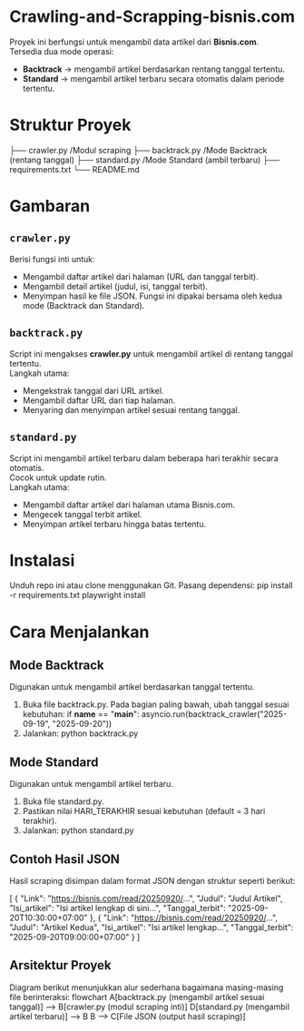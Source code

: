 # Crawling-and-Scrapping-bisnis.com

Proyek ini berfungsi untuk mengambil data artikel dari **Bisnis.com**.  
Tersedia dua mode operasi:  
- **Backtrack** → mengambil artikel berdasarkan rentang tanggal tertentu.  
- **Standard** → mengambil artikel terbaru secara otomatis dalam periode tertentu.  

# Struktur Proyek  
├── crawler.py /Modul scraping
├── backtrack.py /Mode Backtrack (rentang tanggal)
├── standard.py /Mode Standard (ambil terbaru)
├── requirements.txt
└── README.md 

# Gambaran 

## `crawler.py`  
Berisi fungsi inti untuk:
- Mengambil daftar artikel dari halaman (URL dan tanggal terbit).
- Mengambil detail artikel (judul, isi, tanggal terbit).
- Menyimpan hasil ke file JSON.
Fungsi ini dipakai bersama oleh kedua mode (Backtrack dan Standard).

## `backtrack.py`  
Script ini mengakses **crawler.py** untuk mengambil artikel di rentang tanggal tertentu.  
Langkah utama:
- Mengekstrak tanggal dari URL artikel.
- Mengambil daftar URL dari tiap halaman.
- Menyaring dan menyimpan artikel sesuai rentang tanggal.

## `standard.py`  
Script ini mengambil artikel terbaru dalam beberapa hari terakhir secara otomatis.  
Cocok untuk update rutin.  
Langkah utama:
- Mengambil daftar artikel dari halaman utama Bisnis.com.
- Mengecek tanggal terbit artikel.
- Menyimpan artikel terbaru hingga batas tertentu.

# Instalasi
Unduh repo ini atau clone menggunakan Git.
Pasang dependensi:
pip install -r requirements.txt
playwright install

# Cara Menjalankan
## Mode Backtrack
Digunakan untuk mengambil artikel berdasarkan tanggal tertentu.
1. Buka file backtrack.py.
Pada bagian paling bawah, ubah tanggal sesuai kebutuhan:
if __name__ == "__main__":
    asyncio.run(backtrack_crawler("2025-09-19", "2025-09-20"))
2. Jalankan:
python backtrack.py

## Mode Standard
Digunakan untuk mengambil artikel terbaru.
1. Buka file standard.py.
2. Pastikan nilai HARI_TERAKHIR sesuai kebutuhan (default = 3 hari terakhir).
3. Jalankan:
python standard.py

## Contoh Hasil JSON

Hasil scraping disimpan dalam format JSON dengan struktur seperti berikut:

[
  {
    "Link": "https://bisnis.com/read/20250920/...",
    "Judul": "Judul Artikel",
    "Isi_artikel": "Isi artikel lengkap di sini...",
    "Tanggal_terbit": "2025-09-20T10:30:00+07:00"
  },
  {
    "Link": "https://bisnis.com/read/20250920/...",
    "Judul": "Artikel Kedua",
    "Isi_artikel": "Isi artikel lengkap...",
    "Tanggal_terbit": "2025-09-20T09:00:00+07:00"
  }
]

## Arsitektur Proyek

Diagram berikut menunjukkan alur sederhana bagaimana masing-masing file berinteraksi:
flowchart 
    A[backtrack.py (mengambil artikel sesuai tanggal)] --> B[crawler.py (modul scraping inti)]
    D[standard.py (mengambil artikel terbaru)] --> B
    B --> C[File JSON (output hasil scraping)]
